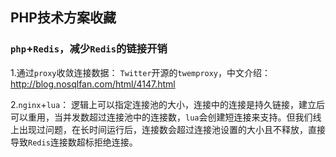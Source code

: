 ## PHP技术方案收藏

### `php`+`Redis`，减少`Redis`的链接开销
1.通过`proxy`收敛连接数据：
`Twitter`开源的`twemproxy`，中文介绍：<http://blog.nosqlfan.com/html/4147.html>

2.`nginx`+`lua`：
逻辑上可以指定连接池的大小，连接中的连接是持久链接，建立后可以重用，当并发数超过连接池中的连接数，`lua`会创建短连接来支持。但我们线上出现过问题，在长时间运行后，连接数会超过连接池设置的大小且不释放，直接导致`Redis`连接数超标拒绝连接。